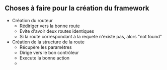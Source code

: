 ## Choses à faire pour la création du framework

- Création du routeur
    - Rédiriger vers la bonne route
    - Evite d'avoir deux routes identiques
    - Si la route correspondant à la requete n'existe pas, alors "not found"
- Création de la structure de la route
    - Récupère les paramètres
    - Dirige vers le bon contrôleur
    - Execute la bonne action
    - 